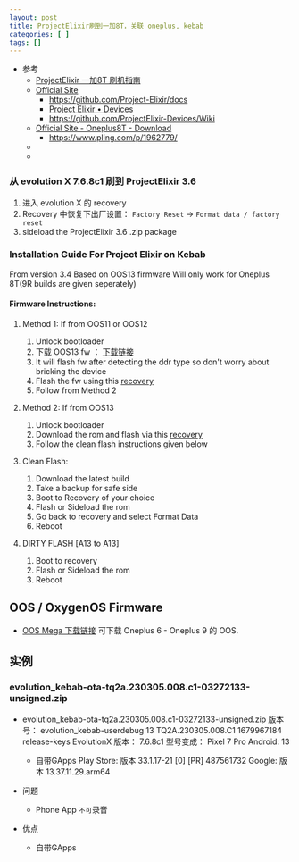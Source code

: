 ```yaml
---
layout: post
title: ProjectElixir刷到一加8T，关联 oneplus, kebab
categories: [ ]
tags: []
---
```


* 参考
    * [ProjectElixir 一加8T 刷机指南](https://github.com/ProjectElixir-Devices/Wiki/blob/tiramisu/kebab.md)
    * [Official Site](https://projectelixiros.com)
      * <https://github.com/Project-Elixir/docs>
      * [Project Elixir • Devices](https://github.com/ProjectElixir-Devices)
      * <https://github.com/ProjectElixir-Devices/Wiki>
    * [Official Site - Oneplus8T - Download](https://projectelixiros.com/device/kebab)
      * <https://www.pling.com/p/1962779/>
  * []()
  * []()


### 从 evolution X 7.6.8c1 刷到 ProjectElixir 3.6


1. 进入 evolution X 的 recovery
1. Recovery 中恢复下出厂设置： `Factory Reset` -\> `Format data / factory reset`
1. sideload the ProjectElixir 3.6 .zip package


### Installation Guide For Project Elixir on Kebab

From version 3.4
Based on OOS13 firmware
Will only work for Oneplus 8T(9R builds are given seperately)

#### Firmware Instructions:

1. Method 1: If from OOS11 or OOS12

    1. Unlock bootloader
    1. 下载 OOS13 fw ： [下载链接](https://mega.nz/folder/W7JhwTAT#Yu6cxqvJcAC28cy0m_kkQA)
    1. It will flash fw after detecting the ddr type so don't worry about bricking the device
    1. Flash the fw using this [recovery](https://github.com/Wishmasterflo/device_oneplus_opkona/releases/download/R12.1_V13/OrangeFox-R12.1-Unofficial-OPKONA-V13.img)
    1. Follow from Method 2

1. Method 2: If from OOS13

    1. Unlock bootloader
    1. Download the rom and flash via this [recovery](https://github.com/Wishmasterflo/device_oneplus_opkona/releases/download/R12.1_V13/OrangeFox-R12.1-Unofficial-OPKONA-OOS13-V13.img)
    1. Follow the clean flash instructions given below


1. Clean Flash:

    1. Download the latest build
    1. Take a backup for safe side
    1. Boot to Recovery of your choice
    1. Flash or Sideload the rom
    1. Go back to recovery and select Format Data
    1. Reboot

1. DIRTY FLASH [A13 to A13]
    1. Boot to recovery
    1. Flash or Sideload the rom
    1. Reboot



## OOS / OxygenOS Firmware


* [OOS Mega 下载链接](https://mega.nz/folder/W7JhwTAT#Yu6cxqvJcAC28cy0m_kkQA)
  可下载 Oneplus 6 - Oneplus 9 的 OOS.



## 实例

### evolution_kebab-ota-tq2a.230305.008.c1-03272133-unsigned.zip

* evolution_kebab-ota-tq2a.230305.008.c1-03272133-unsigned.zip
    版本号： evolution_kebab-userdebug 13 TQ2A.230305.008.C1 1679967184 release-keys
    EvolutionX 版本： 7.6.8c1
    型号变成： Pixel 7 Pro
    Android: 13
    * 自带GApps
        Play Store: 版本 33.1.17-21 [0] [PR] 487561732
        Google: 版本 13.37.11.29.arm64



* 问题
    * Phone App `不可`录音

* 优点
    * 自带GApps












